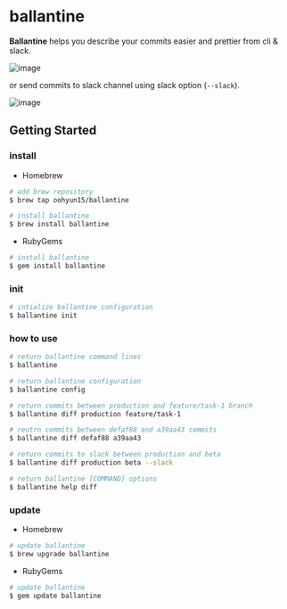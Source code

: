 # ballantine

**Ballantine** helps you describe your commits easier and prettier from cli & slack.

![image](https://user-images.githubusercontent.com/52606560/215847624-ee8a7262-69f9-4278-8416-a346f88c2594.png)

or send commits to slack channel using slack option (`--slack`).

![image](https://user-images.githubusercontent.com/52606560/215847055-16a71030-f24a-42cd-bf76-78d5ee483dc7.png)

## Getting Started

### install

- Homebrew

```bash
# add brew repository
$ brew tap oohyun15/ballantine

# install ballantine
$ brew install ballantine
```

- RubyGems

```bash
# install ballantine
$ gem install ballantine
```

### init

```bash
# intialize ballantine configuration
$ ballantine init
```

### how to use

```bash
# return ballantine command lines
$ ballantine

# return ballantine configuration
$ ballantine config

# return commits between production and feature/task-1 branch
$ ballantine diff production feature/task-1

# reutrn commits between defaf88 and a39aa43 commits
$ ballantine diff defaf88 a39aa43

# return commits to slack between production and beta
$ ballantine diff production beta --slack

# return ballantine [COMMAND] options
$ ballantine help diff
```

### update

- Homebrew

```bash
# update ballantine
$ brew upgrade ballantine
```

- RubyGems

```bash
# update ballantine
$ gem update ballantine
```
